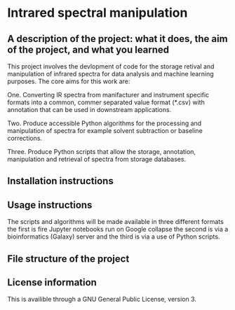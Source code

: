# Intrared spectral manipulation 

## A description of the project: what it does, the aim of the project, and what you learned

This project involves the devlopment of code for the storage retival and manipulation of infrared spectra for data analysis and machine learning purposes.   The core aims for this work are:

One. Converting IR spectra from manifacturer and instrument specific formats into a common, commer separated value format (*.csv) with annotation that can be used in downstream applications.

Two. Produce accessible Python algorithms for the processing and manipulation of spectra for example solvent subtraction or baseline corrections.

Three.  Produce Python scripts that allow the storage,  annotation, manipulation and retrieval of spectra from storage databases.


## Installation instructions
## Usage instructions
The scripts and algorithms will be made available in three different formats  the first is fire Jupyter notebooks run on Google collapse the second is via a bioinformatics (Galaxy) server  and the third is via a use of Python scripts.
## File structure of the project
## License information

This is availible through a GNU General Public License, version 3.
